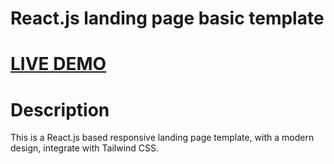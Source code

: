 # React.js landing page basic template

# [LIVE DEMO](https://react-lp-basic.vercel.app/) 

# Description

This is a React.js based responsive landing page template, with a modern design, integrate with Tailwind CSS.

